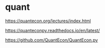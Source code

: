 # quant

https://quantecon.org/lectures/index.html

https://quanteconpy.readthedocs.io/en/latest/

https://github.com/QuantEcon/QuantEcon.py
